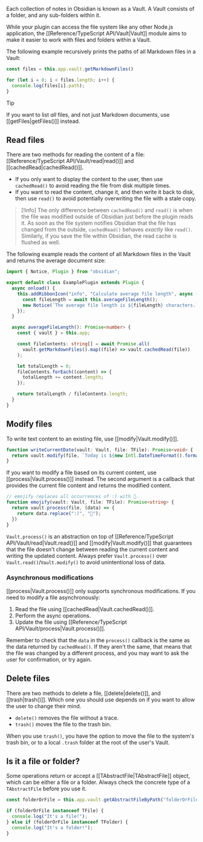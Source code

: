 Each collection of notes in Obsidian is known as a Vault. A Vault consists of a folder, and any sub-folders within it.

While your plugin can access the file system like any other Node.js application, the [[Reference/TypeScript API/Vault|Vault]] module aims to make it easier to work with files and folders within a Vault.

The following example recursively prints the paths of all Markdown files in a Vault:

```ts
const files = this.app.vault.getMarkdownFiles()

for (let i = 0; i < files.length; i++) {
  console.log(files[i].path);
}
```

> [!tip]
> If you want to list _all_ files, and not just Markdown documents, use [[getFiles|getFiles()]] instead.

## Read files

There are two methods for reading the content of a file: [[Reference/TypeScript API/Vault/read|read()]] and [[cachedRead|cachedRead()]].

- If you only want to display the content to the user, then use `cachedRead()` to avoid reading the file from disk multiple times.
- If you want to read the content, change it, and then write it back to disk, then use `read()` to avoid potentially overwriting the file with a stale copy.

> [!info]
> The only difference between `cachedRead()` and `read()` is when the file was modified outside of Obsidian just before the plugin reads it. As soon as the file system notifies Obsidian that the file has changed from the outside, `cachedRead()` behaves _exactly_ like `read()`. Similarly, if you save the file within Obsidian, the read cache is flushed as well.

The following example reads the content of all Markdown files in the Vault and returns the average document size:

```ts
import { Notice, Plugin } from "obsidian";

export default class ExamplePlugin extends Plugin {
  async onload() {
    this.addRibbonIcon("info", "Calculate average file length", async () => {
      const fileLength = await this.averageFileLength();
      new Notice(`The average file length is ${fileLength} characters.`);
    });
  }

  async averageFileLength(): Promise<number> {
    const { vault } = this.app;

    const fileContents: string[] = await Promise.all(
      vault.getMarkdownFiles().map((file) => vault.cachedRead(file))
    );

    let totalLength = 0;
    fileContents.forEach((content) => {
      totalLength += content.length;
    });

    return totalLength / fileContents.length;
  }
}
```

## Modify files

To write text content to an existing file, use [[modify|Vault.modify()]].

```ts
function writeCurrentDate(vault: Vault, file: TFile): Promise<void> {
  return vault.modify(file, `Today is ${new Intl.DateTimeFormat().format(new Date())}.`);
}
```

If you want to modify a file based on its current content, use [[process|Vault.process()]] instead. The second argument is a callback that provides the current file content and returns the modified content.

```ts
// emojify replaces all occurrences of :) with 🙂.
function emojify(vault: Vault, file: TFile): Promise<string> {
  return vault.process(file, (data) => {
    return data.replace(":)", "🙂");
  })
}
```

`Vault.process()` is an abstraction on top of [[Reference/TypeScript API/Vault/read|Vault.read()]] and [[modify|Vault.modify()]] that guarantees that the file doesn't change between reading the current content and writing the updated content. Always prefer `Vault.process()` over `Vault.read()`/`Vault.modify()` to avoid unintentional loss of data.

### Asynchronous modifications

[[process|Vault.process()]] only supports synchronous modifications. If you need to modify a file asynchronously:

1. Read the file using [[cachedRead|Vault.cachedRead()]].
2. Perform the async operations.
3. Update the file using [[Reference/TypeScript API/Vault/process|Vault.process()]].

Remember to check that the `data` in the `process()` callback is the same as the data returned by `cachedRead()`. If they aren't the same, that means that the file was changed by a different process, and you may want to ask the user for confirmation, or try again.

## Delete files

There are two methods to delete a file, [[delete|delete()]], and [[trash|trash()]]. Which one you should use depends on if you want to allow the user to change their mind.

- `delete()` removes the file without a trace.
- `trash()` moves the file to the trash bin.

When you use `trash()`, you have the option to move the file to the system's trash bin, or to a local  `.trash` folder at the root of the user's Vault.

## Is it a file or folder?

Some operations return or accept a [[TAbstractFile|TAbstractFile]] object, which can be either a file or a folder. Always check the concrete type of a `TAbstractFile` before you use it.

```ts
const folderOrFile = this.app.vault.getAbstractFileByPath("folderOrFile");

if (folderOrFile instanceof TFile) {
  console.log("It's a file!");
} else if (folderOrFile instanceof TFolder) {
  console.log("It's a folder!");
}
```
